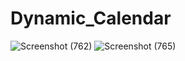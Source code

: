 # Dynamic_Calendar
![Screenshot (762)](https://user-images.githubusercontent.com/110404553/192134154-7da6d430-884c-42be-a953-4d687f3944ab.png)
![Screenshot (765)](https://user-images.githubusercontent.com/110404553/192134132-e110a0bc-51ac-4319-b070-bafaddbe1869.png)
